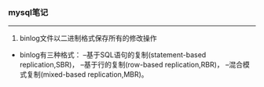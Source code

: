 ### mysql笔记

---

1. binlog文件以二进制格式保存所有的修改操作
- binlog有三种格式：
  –基于SQL语句的复制(statement-based replication,SBR)，
  –基于行的复制(row-based replication,RBR)，
  –混合模式复制(mixed-based replication,MBR)。
